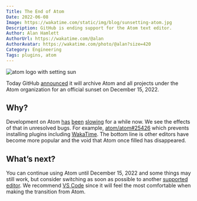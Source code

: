 ```yaml
---
Title: The End of Atom
Date: 2022-06-08
Image: https://wakatime.com/static/img/blog/sunsetting-atom.jpg
Description: GitHub is ending support for the Atom text editor.
Author: Alan Hamlett
AuthorUrl: https://wakatime.com/@alan
AuthorAvatar: https://wakatime.com/photo/@alan?size=420
Category: Engineering
Tags: plugins, atom
---
```


<img src="https://wakatime.com/static/img/blog/sunsetting-atom.jpg" class="img-responsive" alt="atom logo with setting sun" />

Today GitHub [announced][github blog] it will archive Atom and all projects under the Atom organization for an official sunset on December 15, 2022.

## Why?

Development on Atom [has][2020 stats] [been][2021 stats] [slowing][year end reports] for a while now.
We see the effects of that in unresolved bugs.
For example, [atom/atom#25426][atom bug] which prevents installing plugins including [WakaTime][wakatime].
The bottom line is other editors have become more popular and the void that Atom once filled has disappeared.

## What’s next?

You can continue using Atom until December 15, 2022 and some things may still work, but consider switching as soon as possible to another [supported editor][editors].
We recommend [VS Code][vscode] since it will feel the most comfortable when making the transition from Atom.

[github blog]: https://github.blog/2022-06-08-sunsetting-atom/
[2021 stats]: https://wakatime.com/blog/51-wakatime-2021-programming-stats
[2020 stats]: https://wakatime.com/blog/43-wakatime-2020-programming-stats
[year end reports]: https://wakatime.com/blog/tag/yearendreport
[atom bug]: https://github.com/atom/atom/issues/25426
[editors]: https://wakatime.com/plugins
[vscode]: https://wakatime.com/vs-code
[wakatime]: https://wakatime.com/
